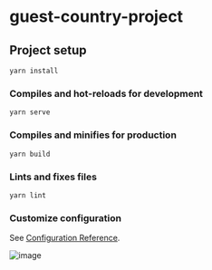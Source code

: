 # guest-country-project

## Project setup
```
yarn install
```

### Compiles and hot-reloads for development
```
yarn serve
```

### Compiles and minifies for production
```
yarn build
```

### Lints and fixes files
```
yarn lint
```

### Customize configuration
See [Configuration Reference](https://cli.vuejs.org/config/).


![image](https://user-images.githubusercontent.com/50908900/167274723-3d899f24-6ea5-4a9b-a5bc-d015891e110a.png)
